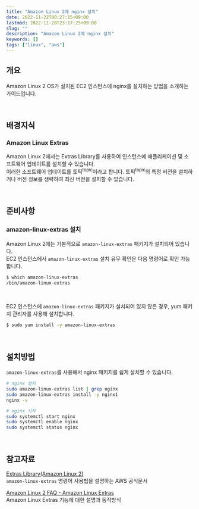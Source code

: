 ```yaml
---
title: "Amazon Linux 2에 nginx 설치"
date: 2022-11-22T00:27:15+09:00
lastmod: 2022-11-28T23:17:25+09:00
slug: ""
description: "Amazon Linux 2에 nginx 설치"
keywords: []
tags: ["linux", "aws"]
---
```


## 개요

Amazon Linux 2 OS가 설치된 EC2 인스턴스에 nginx를 설치하는 방법을 소개하는 가이드입니다.

&nbsp;

## 배경지식

### Amazon Linux Extras

Amazon Linux 2에서는 Extras Library를 사용하여 인스턴스에 애플리케이션 및 소프트웨어 업데이트를 설치할 수 있습니다.  
이러한 소프트웨어 업데이트를 토픽<sup>topic</sup>이라고 합니다. 토픽<sup>topic</sup>의 특정 버전을 설치하거나 버전 정보를 생략하여 최신 버전을 설치할 수 있습니다.

&nbsp;

## 준비사항

### amazon-linux-extras 설치

Amazon Linux 2에는 기본적으로 `amazon-linux-extras` 패키지가 설치되어 있습니다.  
EC2 인스턴스에서 `amazon-linux-extras` 설치 유무 확인은 다음 명령어로 확인 가능합니다.

```bash
$ which amazon-linux-extras
/bin/amazon-linux-extras
```

&nbsp;

EC2 인스턴스에 `amazon-linux-extras` 패키지가 설치되어 있지 않은 경우, yum 패키지 관리자를 사용해 설치합니다.

```bash
$ sudo yum install -y amazon-linux-extras
```

&nbsp;

## 설치방법

`amazon-linux-extras`를 사용해서 nginx 패키지를 쉽게 설치할 수 있습니다.

```bash
# nginx 설치
sudo amazon-linux-extras list | grep nginx
sudo amazon-linux-extras install -y nginx1
nginx -v
```

```bash
# nginx 시작
sudo systemctl start nginx
sudo systemctl enable nginx
sudo systemctl status nginx
```

&nbsp;

## 참고자료

[Extras Library(Amazon Linux 2)](https://docs.aws.amazon.com/ko_kr/AWSEC2/latest/UserGuide/amazon-linux-ami-basics.html#extras-library)  
`amazon-linux-extras` 명령어 사용법을 설명하는 AWS 공식문서

[Amazon Linux 2 FAQ - Amazon Linux Extras](https://aws.amazon.com/ko/amazon-linux-2/faqs/?nc1=h_ls)  
Amazon Linux Extras 기능에 대한 설명과 동작방식

